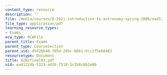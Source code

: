 ```yaml
---
content_type: resource
description: ''
file: /media/courses/8-282j-introduction-to-astronomy-spring-2006/ead122db5323a43b75183c1b8c662e00_8282final03.pdf
file_type: application/pdf
learning_resource_types:
- Exams
ocw_type: OCWFile
parent_title: Exams
parent_type: CourseSection
parent_uid: d5d26b48-785d-28bc-b6b1-6cc1f5e68483
resourcetype: Document
title: 8282final03.pdf
uid: ead122db-5323-a43b-7518-3c1b8c662e00
---
```

